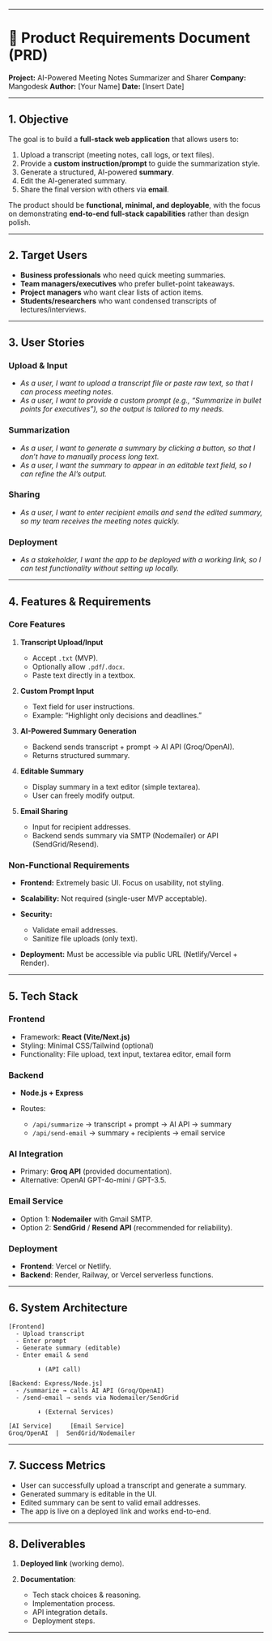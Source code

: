 
---

# 📝 Product Requirements Document (PRD)

**Project:** AI-Powered Meeting Notes Summarizer and Sharer
**Company:** Mangodesk
**Author:** \[Your Name]
**Date:** \[Insert Date]

---

## 1. Objective

The goal is to build a **full-stack web application** that allows users to:

1. Upload a transcript (meeting notes, call logs, or text files).
2. Provide a **custom instruction/prompt** to guide the summarization style.
3. Generate a structured, AI-powered **summary**.
4. Edit the AI-generated summary.
5. Share the final version with others via **email**.

The product should be **functional, minimal, and deployable**, with the focus on demonstrating **end-to-end full-stack capabilities** rather than design polish.

---

## 2. Target Users

* **Business professionals** who need quick meeting summaries.
* **Team managers/executives** who prefer bullet-point takeaways.
* **Project managers** who want clear lists of action items.
* **Students/researchers** who want condensed transcripts of lectures/interviews.

---

## 3. User Stories

### Upload & Input

* *As a user, I want to upload a transcript file or paste raw text, so that I can process meeting notes.*
* *As a user, I want to provide a custom prompt (e.g., “Summarize in bullet points for executives”), so the output is tailored to my needs.*

### Summarization

* *As a user, I want to generate a summary by clicking a button, so that I don’t have to manually process long text.*
* *As a user, I want the summary to appear in an editable text field, so I can refine the AI’s output.*

### Sharing

* *As a user, I want to enter recipient emails and send the edited summary, so my team receives the meeting notes quickly.*

### Deployment

* *As a stakeholder, I want the app to be deployed with a working link, so I can test functionality without setting up locally.*

---

## 4. Features & Requirements

### Core Features

1. **Transcript Upload/Input**

   * Accept `.txt` (MVP).
   * Optionally allow `.pdf`/`.docx`.
   * Paste text directly in a textbox.

2. **Custom Prompt Input**

   * Text field for user instructions.
   * Example: “Highlight only decisions and deadlines.”

3. **AI-Powered Summary Generation**

   * Backend sends transcript + prompt → AI API (Groq/OpenAI).
   * Returns structured summary.

4. **Editable Summary**

   * Display summary in a text editor (simple textarea).
   * User can freely modify output.

5. **Email Sharing**

   * Input for recipient addresses.
   * Backend sends summary via SMTP (Nodemailer) or API (SendGrid/Resend).

### Non-Functional Requirements

* **Frontend:** Extremely basic UI. Focus on usability, not styling.
* **Scalability:** Not required (single-user MVP acceptable).
* **Security:**

  * Validate email addresses.
  * Sanitize file uploads (only text).
* **Deployment:** Must be accessible via public URL (Netlify/Vercel + Render).

---

## 5. Tech Stack

### Frontend

* Framework: **React (Vite/Next.js)**
* Styling: Minimal CSS/Tailwind (optional)
* Functionality: File upload, text input, textarea editor, email form

### Backend

* **Node.js + Express**
* Routes:

  * `/api/summarize` → transcript + prompt → AI API → summary
  * `/api/send-email` → summary + recipients → email service

### AI Integration

* Primary: **Groq API** (provided documentation).
* Alternative: OpenAI GPT-4o-mini / GPT-3.5.

### Email Service

* Option 1: **Nodemailer** with Gmail SMTP.
* Option 2: **SendGrid** / **Resend API** (recommended for reliability).

### Deployment

* **Frontend**: Vercel or Netlify.
* **Backend**: Render, Railway, or Vercel serverless functions.

---

## 6. System Architecture

```
[Frontend]
  - Upload transcript
  - Enter prompt
  - Generate summary (editable)
  - Enter email & send

        ⬇️ (API call)

[Backend: Express/Node.js]
  - /summarize → calls AI API (Groq/OpenAI)
  - /send-email → sends via Nodemailer/SendGrid

        ⬇️ (External Services)

[AI Service]     [Email Service]
Groq/OpenAI  |  SendGrid/Nodemailer
```

---

## 7. Success Metrics

* User can successfully upload a transcript and generate a summary.
* Generated summary is editable in the UI.
* Edited summary can be sent to valid email addresses.
* The app is live on a deployed link and works end-to-end.

---

## 8. Deliverables

1. **Deployed link** (working demo).
2. **Documentation**:

   * Tech stack choices & reasoning.
   * Implementation process.
   * API integration details.
   * Deployment steps.

---
